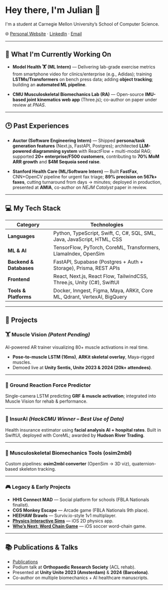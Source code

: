 # Hey there, I'm Julian 👋  

I'm a student at Carnegie Mellon University’s School of Computer Science.  

🌐 [Personal Website](https://www.juliannth.com) · [LinkedIn](https://www.linkedin.com/in/JulianNTH/) · [Email](mailto:jngthowh@andrew.cmu.edu)  

---

## 🚀 What I'm Currently Working On  

- **Model Health 🏋️ (ML Intern)** — Delivering lab-grade exercise metrics from smartphone video for clinics/enterprise (e.g., Adidas); training **LSTMs/Transformers** on bench press data; adding **object tracking**; building an **automated ML pipeline**.  

- **CMU Musculoskeletal Biomechanics Lab (RA)** — Open-source **IMU-based joint kinematics web app** (Three.js); co-author on paper under review at *PNAS*.  

---

## 🕑 Past Experiences  

- **Auctor (Software Engineering Intern)** — Shipped **persona/task generation features** (Next.js, FastAPI, Postgres); architected **LLM-powered diagramming system** with ReactFlow + multi-modal RAG; supported **20+ enterprise/F500 customers**, contributing to **70% MoM ARR growth** and **$4M Sequoia seed raise**.  

- **Stanford Health Care (ML/Software Intern)** — Built **FastFax**, CNN+OpenCV pipeline for urgent fax triage; **89% precision on 567k+ faxes**, cutting turnaround from days → minutes; deployed in production, presented at **AMIA**, co-author on *NEJM Catalyst* paper in review.  

---

## 💻 My Tech Stack  

| Category              | Technologies                                                                 |
|-----------------------|-------------------------------------------------------------------------------|
| **Languages**         | Python, TypeScript, Swift, C, C#, SQL, SML, Java, JavaScript, HTML, CSS      |
| **ML & AI**           | TensorFlow, PyTorch, CoreML, Transformers, LlamaIndex, OpenSim               |
| **Backend & Databases** | FastAPI, Supabase (Postgres + Auth + Storage), Prisma, REST APIs            |
| **Frontend**          | React, Next.js, React Flow, TailwindCSS, Three.js, Unity (C#), SwiftUI       |
| **Tools & Platforms** | Docker, Inngest, Figma, Maya, ARKit, Core ML, Qdrant, VertexAI, BigQuery      |

---

## 🔧 Projects  

### 🏋️ Muscle Vision *(Patent Pending)*  
AI-powered AR trainer visualizing 80+ muscle activations in real time.  
- **Pose-to-muscle LSTM (16ms)**, **ARKit skeletal overlay**, Maya-rigged muscles.  
- Demoed live at **Unity Sentis, Unite 2023 & 2024 (20k+ attendees)**.  

---

### 🧠 Ground Reaction Force Predictor  
Single-camera LSTM predicting **GRF & muscle activation**; integrated into Muscle Vision for rehab & performance.  

---

### 📱 InsurAI *(HackCMU Winner – Best Use of Data)*  
Health insurance estimator using **facial analysis AI + hospital rates**. Built in SwiftUI, deployed with CoreML; awarded by **Hudson River Trading**.  

---

### 🔬 Musculoskeletal Biomechanics Tools (osim2mbl)  
Custom pipelines: **osim2mbl converter** (OpenSim → 3D viz), quaternion-based skeleton tracking.  

---

### 🎮 Legacy & Early Projects  
- **HHS Connect MAD** — Social platform for schools (FBLA Nationals finalist).  
- **CGS Monkey Escape** — Arcade game (FBLA Nationals 9th place).  
- **HEEHAW Brawls** — Surviv.io-style 1v1 multiplayer.  
- [**Physics Interactive Sims**](https://julianngthowhing.wixsite.com/juliannth/about-1) — iOS 2D physics app.  
- [**Who’s Next: Word Chain Game**](https://julianngthowhing.wixsite.com/juliannth) — iOS soccer word-chain game.  

---

## 📚 Publications & Talks  
- [Publications](https://www.juliannth.com/#publications)  
- Podium talk at **Orthopaedic Research Society** (ACL rehab).  
- Presented at **Unity Unite 2023 (Amsterdam)** & **2024 (Barcelona)**.  
- Co-author on multiple biomechanics + AI healthcare manuscripts.  

---
